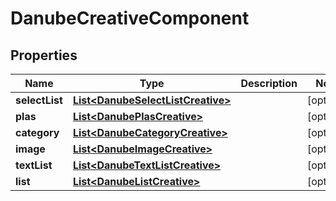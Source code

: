 

# DanubeCreativeComponent


## Properties

Name | Type | Description | Notes
------------ | ------------- | ------------- | -------------
**selectList** | [**List&lt;DanubeSelectListCreative&gt;**](DanubeSelectListCreative.md) |  |  [optional]
**plas** | [**List&lt;DanubePlasCreative&gt;**](DanubePlasCreative.md) |  |  [optional]
**category** | [**List&lt;DanubeCategoryCreative&gt;**](DanubeCategoryCreative.md) |  |  [optional]
**image** | [**List&lt;DanubeImageCreative&gt;**](DanubeImageCreative.md) |  |  [optional]
**textList** | [**List&lt;DanubeTextListCreative&gt;**](DanubeTextListCreative.md) |  |  [optional]
**list** | [**List&lt;DanubeListCreative&gt;**](DanubeListCreative.md) |  |  [optional]



